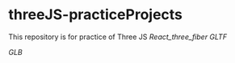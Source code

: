 # threeJS-practiceProjects
This repository is for practice of Three JS 
_React_three_fiber_
_GLTF_


_GLB_
